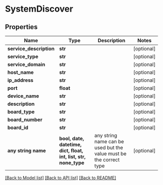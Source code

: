 # SystemDiscover


## Properties
Name | Type | Description | Notes
------------ | ------------- | ------------- | -------------
**service_description** | **str** |  | [optional] 
**service_type** | **str** |  | [optional] 
**service_domain** | **str** |  | [optional] 
**host_name** | **str** |  | [optional] 
**ip_address** | **str** |  | [optional] 
**port** | **float** |  | [optional] 
**device_name** | **str** |  | [optional] 
**description** | **str** |  | [optional] 
**board_type** | **str** |  | [optional] 
**board_number** | **str** |  | [optional] 
**board_id** | **str** |  | [optional] 
**any string name** | **bool, date, datetime, dict, float, int, list, str, none_type** | any string name can be used but the value must be the correct type | [optional]

[[Back to Model list]](../README.md#documentation-for-models) [[Back to API list]](../README.md#documentation-for-api-endpoints) [[Back to README]](../README.md)


